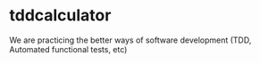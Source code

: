 # tddcalculator
We are practicing the better ways of software development (TDD, Automated functional tests, etc)
